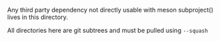 Any third party dependency not directly usable with meson subproject()
lives in this directory.

All directories here are git subtrees and must be pulled using `--squash`
